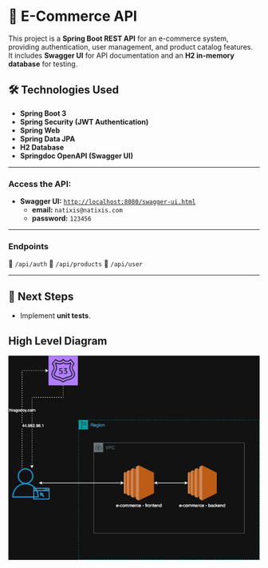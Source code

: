 # 🛒 E-Commerce API

This project is a **Spring Boot REST API** for an e-commerce system, providing authentication, user management, and product catalog features.  
It includes **Swagger UI** for API documentation and an **H2 in-memory database** for testing.

## 🛠️ Technologies Used
- **Spring Boot 3**
- **Spring Security (JWT Authentication)**
- **Spring Web**
- **Spring Data JPA**
- **H2 Database**
- **Springdoc OpenAPI (Swagger UI)**

---

###  Access the API:
- **Swagger UI:** [`http://localhost:8080/swagger-ui.html`](http://localhost:8080/swagger-ui.html)
    - **email:** `natixis@natixis.com`
    - **password:** `123456`
---

###  Endpoints
🔹 `/api/auth`
🔹 `/api/products`
🔹 `/api/user`

---

## 🎯 Next Steps
- Implement **unit tests**.

## High Level Diagram
![alt text](https://github.com/Thiagodoy/crud-commerce/blob/main/doc/naxistia-test.drawio.png)

